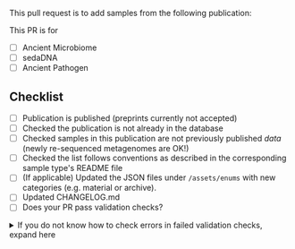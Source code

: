 <!-- Thank you for contributing to AncientMetagenomeDir Please fill in the information below-->

This pull request is to add samples from the following publication:

<!-- Replace this comment with citation-->

This PR is for

- [ ] Ancient Microbiome
- [ ] sedaDNA
- [ ] Ancient Pathogen

## Checklist

- [ ] Publication is published (preprints currently not accepted)
- [ ] Checked the publication is not already in the database
- [ ] Checked samples in this publication are not previously published _data_ (newly re-sequenced metagenomes are OK!) 
- [ ] Checked the list follows conventions as described in the corresponding sample type's README file
- [ ] (If applicable) Updated the JSON files under `/assets/enums` with new categories (e.g. material or archive). 
- [ ] Updated CHANGELOG.md
- [ ] Does your PR pass validation checks?

<details>
  <summary>If you do not know how to check errors in failed validation checks, expand here</summary>
  
   1. Press 'details' next to the failed check.
   2. Expand the `test ancient <list>` line with the red X next to it.
   3. Scroll to the bottom of the log, and look for a `DatasetValidationError` (usually the last line).
   4. Read the error, and fix accordingly. Check the README for a given list for more guidance. If in doubt, ask!

</details>

